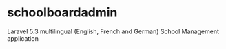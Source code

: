 # schoolboardadmin
Laravel 5.3 multilingual (English, French and German) School Management application
